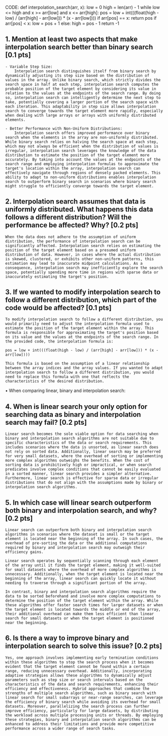
CODE: 
def interpolation_search(arr, x):
    low = 0
    high = len(arr) - 1
    while low <= high and x >= arr[low] and x <= arr[high]:
        pos = low + int(((float(high - low) / (arr[high] - arr[low])) * (x - arr[low])))
        if arr[pos] == x:
            return pos
        if arr[pos] < x:
            low = pos + 1
        else:
            high = pos - 1
    return -1


## 1. Mention at least two aspects that make interpolation search better than binary search [0.1 pts]
    - Variable Step Size:
        Interpolation search distinguishes itself from binary search by dynamically adjusting its step size based on the distribution of values in the array. Unlike binary search, which strictly divides the search space in half at each step, interpolation search computes the probable position of the target element by considering its value in relation to the values at the endpoints of the search range. By doing so, interpolation search can intelligently determine the next step to take, potentially covering a larger portion of the search space with each iteration. This adaptability in step size allows interpolation search to converge towards the target element more rapidly, especially when dealing with large arrays or arrays with uniformly distributed elements. 

    - Better Performance with Non-Uniform Distributions:
        Interpolation search offers improved performance over binary search when the elements in the array are non-uniformly distributed. While binary search relies on halving the search space at each step, which may not always be efficient when the distribution of values is irregular, interpolation search leverages the knowledge of the data distribution to estimate the position of the target element more accurately. By taking into account the values at the endpoints of the search range and employing interpolation formulas to approximate the target's location within the array, interpolation search can effectively navigate through regions of densely packed elements. This ability to adapt to non-uniform distributions enables interpolation search to outperform binary search in scenarios where binary search might struggle to efficiently converge towards the target element. 

## 2. Interpolation search assumes that data is uniformly distributed. What happens this data follows a different distribution? Will the performance be affected? Why? [0.2 pts]
    When the data does not adhere to the assumption of uniform distribution, the performance of interpolation search can be significantly affected. Interpolation search relies on estimating the position of the target element based on a presumed uniform distribution of data. However, in cases where the actual distribution is skewed, clustered, or exhibits other non-uniform patterns, this estimation may lead to inaccurate midpoint calculations. As a consequence, interpolation search may inefficiently explore the search space, potentially spending more time in regions with sparse data or inaccurately estimating the target's position. 

## 3. If we wanted to modify interpolation search to follow a different distribution, which part of the code would be affected? [0.1 pts]
    To modify interpolation search to follow a different distribution, you would primarily need to adjust the interpolation formula used to estimate the position of the target element within the array. This formula is responsible for approximating the target's position based on its value and the values at the endpoints of the search range. In the provided code, the interpolation formula is:
    
    pos = low + int(((float(high - low) / (arr[high] - arr[low])) * (x - arr[low])))
    
    This formula is based on the assumption of a linear relationship between the array indices and the array values. If you wanted to adapt interpolation search to follow a different distribution, you would need to replace this formula with one that reflects the characteristics of the desired distribution. 

• When comparing linear, binary and interpolation search:
## 4. When is linear search your only option for searching data as binary and interpolation search may fail? [0.2 pts]
    Linear search becomes the sole viable option for data searching when binary and interpolation search algorithms are not suitable due to specific characteristics of the data or search requirements. This includes scenarios where the data is unsorted, as linear search does not rely on sorted data. Additionally, linear search may be preferred for very small datasets, where the overhead of sorting or implementing more complex algorithms outweighs the benefits. When the cost of sorting data is prohibitively high or impractical, or when search predicates involve complex conditions that cannot be easily evaluated in a sorted manner, linear search provides a simpler alternative. Furthermore, linear search is effective for sparse data or irregular distributions that do not align with the assumptions made by binary or interpolation search algorithms.

## 5. In which case will linear search outperform both binary and interpolation search, and why? [0.2 pts]
    Linear search can outperform both binary and interpolation search algorithms in scenarios where the dataset is small or the target element is located near the beginning of the array. In such cases, the overhead of pre-sorting the data or the additional computations required by binary and interpolation search may outweigh their efficiency gains.

    Linear search operates by sequentially scanning through each element of the array until it finds the target element, making it well-suited for small datasets where the overhead of more complex algorithms is unnecessary. Additionally, when the target element is located near the beginning of the array, linear search can quickly locate it without needing to traverse through a significant portion of the array.

    In contrast, binary and interpolation search algorithms require the data to be sorted beforehand and involve more complex computations to determine the position of the target element within the array. While these algorithms offer faster search times for larger datasets or when the target element is located towards the middle or end of the array, their additional overhead can make them less efficient than linear search for small datasets or when the target element is positioned near the beginning.

## 6. Is there a way to improve binary and interpolation search to solve this issue? [0.2 pts]
    Yes, one approach involves implementing early termination conditions within these algorithms to stop the search process when it becomes evident that the target element cannot be found within a certain range, reducing unnecessary overhead. Additionally, incorporating adaptive strategies allows these algorithms to dynamically adjust parameters such as step size or search intervals based on the characteristics of the data and search requirements, enhancing their efficiency and effectiveness. Hybrid approaches that combine the strengths of multiple search algorithms, such as binary search with linear search for small subarrays or near-range searches, can leverage the efficiency of binary search while avoiding its overhead for small datasets. Moreover, parallelizing the search process can further improve efficiency, particularly for large datasets, by distributing the workload across multiple processing units or threads. By employing these strategies, binary and interpolation search algorithms can be enhanced to address their limitations and provide more competitive performance across a wider range of search tasks.
